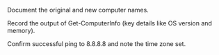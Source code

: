 Document the original and new computer names.



Record the output of Get-ComputerInfo (key details like OS version and memory).



Confirm successful ping to 8.8.8.8 and note the time zone set.